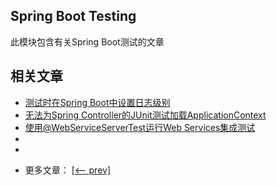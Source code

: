 ## Spring Boot Testing

此模块包含有关Spring Boot测试的文章

## 相关文章

+ [测试时在Spring Boot中设置日志级别](docs/测试时在SpringBoot中设置日志级别.md)
+ [无法为Spring Controller的JUnit测试加载ApplicationContext](docs/无法为Spring-Controller的JUnit测试加载ApplicationContext.md)
+ [使用@WebServiceServerTest运行Web Services集成测试](docs/使用@WebServiceServerTest运行WebServices集成测试.md)
+ []()
+ []()

- 更多文章： [[<-- prev]](../spring-boot-testing-1/README.md)